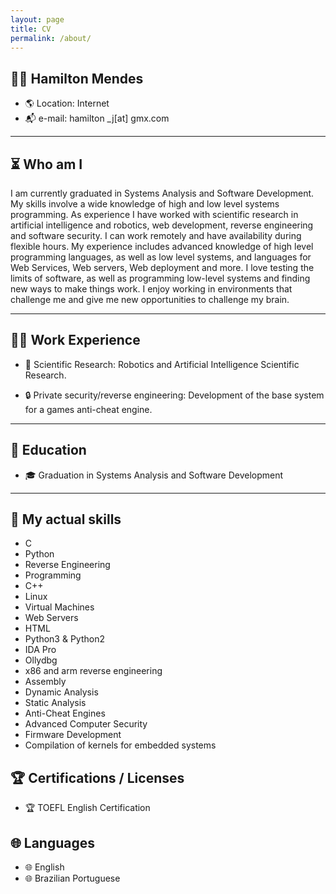 ```yaml
---
layout: page
title: CV
permalink: /about/
---
```


## 👨‍💻 Hamilton Mendes
* 🌎 Location: Internet
* 📬 e-mail: hamilton \_j[at] gmx.com

---

## ⏳ Who am I
I am currently graduated in Systems Analysis and Software Development.
My skills involve a wide knowledge of high and low level systems programming.
As experience I have worked with scientific research in artificial intelligence and robotics, web development, reverse engineering and software security.
I can work remotely and have availability during flexible hours. My experience includes advanced knowledge of high level programming languages, as well as low level systems, and languages ​​for Web Services, Web servers, Web deployment and more.
I love testing the limits of software, as well as programming low-level systems and finding new ways to make things work.
I enjoy working in environments that challenge me and give me new opportunities to challenge my brain.

---

## 🧑‍💼 Work Experience
* 🔬 Scientific Research: Robotics and Artificial Intelligence Scientific Research.

* 🔒 Private security/reverse engineering: Development of the base system for a games anti-cheat engine.

---

## 🏫 Education
* 🎓 Graduation in Systems Analysis and Software Development

---

## 🔧 My actual skills
* C
* Python
* Reverse Engineering
* Programming
* C++
* Linux
* Virtual Machines
* Web Servers
* HTML
* Python3 & Python2
* IDA Pro
* Ollydbg
* x86 and arm reverse engineering
* Assembly
* Dynamic Analysis
* Static Analysis
* Anti-Cheat Engines
* Advanced Computer Security
* Firmware Development
* Compilation of kernels for embedded systems

## 🏆 Certifications / Licenses
* 🏆 TOEFL English Certification

## 🌐 Languages
* 🌐 English
* 🌐 Brazilian Portuguese